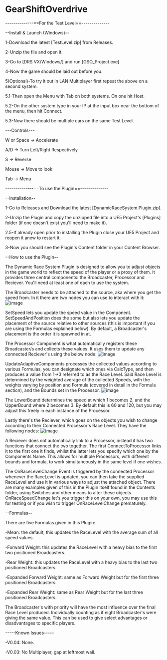 # GearShiftOverdrive

--------------==For the Test Level==--------------

--Install & Launch (Windows)--

1-Download the latest [TestLevel.zip] from Releases.

2-Unzip the file and open it.

3-Go to [DRS VX/Windows/] and run [GSO_Project.exe]

4-Now the game should be laid out before you.

5(Optional)-To try it out in LAN Multiplayer first repeat the above on a second system.

5.1-Then open the Menu with Tab on both systems. On one hit Host.

5.2-On the other system type in your IP at the input box near the bottom of the menu, then hit Connect.

5.3-Now there should be multiple cars on the same Test Level.

---Controls---

W or Space -> Accelerate

A/D -> Turn Left/Right Respectively

S -> Reverse

Mouse -> Move to look

Tab -> Menu

--------------==To use the Plugin==--------------

--Installation--

1-Go to Releases and Download the latest [DynamicRaceSystem.Plugin.zip].

2-Unzip the Plugin and copy the unzipped file into a UE5 Project's [Plugins] folder (if one doesn't exist you'll need to make it).

2.5-If already open prior to installing the Plugin close your UE5 Project and reopen it anew to restart it.

3-Now you should see the Plugin's Content folder in your Content Browser.

--How to use the Plugin--

The Dynamic Race System Plugin is designed to allow you to adjust objects in the game world to reflect the speed of the player or a proxy of them. It provides three central components: the Broadcaster, Processor and Reciever. You'll need at least one of each to use the system.

The Broadcaster needs to be attached to the source, aka where you get the speed from. In it there are two nodes you can use to interact with it:
![image](https://github.com/user-attachments/assets/ff87fb80-52a2-47f6-bcd0-e4951806024a)

SetSpeed lets you update the speed value in the Component. SetSpeedAndPosition does the some but also lets you update the placement of the source relative to other sources (this is important if you are using the Formulas explained below).
By default, a Broadcaster's placement is the order it is spawned in at.

The Processor Component is what automatically registers these Broadcaster/s and collects these values. It uses them to update any connected Reciever's using the below node:
![image](https://github.com/user-attachments/assets/e1d7a87c-2d21-418f-a049-cf09f1e3193b)

UpdateAdaptiveComponents processes the collected values according to various Formulas, you can designate which ones via CalcType, and then produces a value from 1->3 referred to as the Race Level. Said Race Level is determined by the weighted average of the collected Speeds, with the weights varying by position and Formula (covered in detail in the Formula section), and the Bounds set in the Processor.
![image](https://github.com/user-attachments/assets/03d71d0f-78df-44f2-b4b7-91e9cbbcc44d)

The LowerBound determines the speed at which 1 becomes 2, and the UpperBound where 2 becomes 3. By default this is 60 and 120, but you may adjust this freely in each instance of the Processor.

Lastly there's the Reciever, which goes on the objects you wish to change according to their Connected Processor's Race Level. They have the following nodes:
![image](https://github.com/user-attachments/assets/a28739c0-ec30-4198-9f68-36adcb1f929a)

A Reciever does not automatically link to a Processor, instead it has two functions that connect the two together. The first ConnectToProcessor links it to the first one it finds, whilst the latter lets you specify which one by the Components Name.
This allows for multiple Processors, with different bounds and formula, to work simultaneously in the same level if one wishes.

The OnRaceLevelChange Event is triggered by the connected Processor whenever the RaceLevel is updated, you can then take the supplied RaceLevel and use it in various ways to adjust the attached object.
There are many examples given of this in the Plugin itself found in the Contents folder, using Switches and other means to alter these objects. OnRaceSpeedChange let's you trigger this on your own, you may use this for testing or if you wish to trigger OnRaceLevelChange prematurely.

--Formulas--

There are five Formulas given in this Plugin:

-Mean: the default, this updates the RaceLevel with the average sum of all speed values.

-Forward Weight: this updates the RaceLevel with a heavy bias to the first two positioned Broadcasters.

-Rear Weight: this updates the RaceLevel with a heavy bias to the last two positioned Broadcasters.

-Expanded Forward Weight: same as Forward Weight but for the first three positioned Broadcasters.

-Expanded Rear Weight: same as Rear Weight but for the last three positioned Broadcasters.

The Broadcaster's with priority will have the most influence over the final Race Level produced. Individually counting as if eight Broadcaster's were giving the same value. This can be used to give select advantages or disadvantages to specific players.

-----Known Issues-----

-V0.04: None.

-V0.03: No Multiplayer, gap at leftmost wall.

